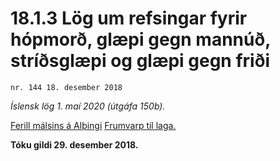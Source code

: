 # 18.1.3 Lög um refsingar fyrir hópmorð, glæpi gegn mannúð, stríðsglæpi og glæpi gegn friði

`nr. 144 18. desember 2018`

_Íslensk lög 1. maí 2020 (útgáfa 150b)._

[Ferill málsins á Alþingi](https://www.althingi.is/thingstorf/thingmalalistar-eftir-thingum/ferill/?ltg=149&mnr=69)
[Frumvarp til laga.](https://www.althingi.is/altext/149/s/0069.html)

**Tóku gildi 29. desember 2018.**

